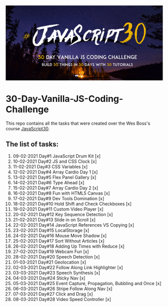 ![JS Coding Challenge](javascript30.png)

# 30-Day-Vanilla-JS-Coding-Challenge

This repo contains all the tasks that were created over the Wes Boss's course [JavaScript30](https://javascript30.com/).

## The list of tasks:

1.  09-02-2021 Day#1 JavaScript Drum Kit [x]
2.  10-02-2021 Day#2 JS and CSS Clock [x]
3.  11-02-2021 Day#3 CSS Variables [x]
4.  12-02-2021 Day#4 Array Cardio Day 1 [x]
5.  13-02-2021 Day#5 Flex Panel Gallery [x]
6.  14-02-2021 Day#6 Type Ahead [x]
7.  15-02-2021 Day#7 Array Cardio Day 2 [x]
8.  16-02-2021 Day#8 Fun with HTML5 Canvas [x]
9.  17-02-2021 Day#9 Dev Tools Domination [x]
10. 18-02-2021 Day#10 Hold Shift and Check Checkboxes [x]
11. 19-02-2021 Day#11 Custom Video Player [x]
12. 20-02-2021 Day#12 Key Sequence Detection [x]
13. 21-02-2021 Day#13 Slide in on Scroll [x]
14. 22-02-2021 Day#14 JavaScript References VS Copying [x]
15. 23-02-2021 Day#15 LocalStorage [x]
16. 24-02-2021 Day#16 Mouse Move Shadow [x]
17. 25-02-2021 Day#17 Sort Without Articles [x]
18. 26-02-2021 Day#18 Adding Up Times with Reduce [x]
19. 27-02-2021 Day#19 Webcam Fun [x]
20. 28-02-2021 Day#20 Speech Detection [x]
21. 01-03-2021 Day#21 Geolocation [x]
22. 02-03-2021 Day#22 Follow Along Link Highlighter [x]
23. 03-03-2021 Day#23 Speech Synthesis [x]
24. 04-03-2021 Day#24 Sticky Nav [x]
25. 05-03-2021 Day#25 Event Capture, Propagation, Bubbling and Once [x]
26. 06-03-2021 Day#26 Stripe Follow Along Nav [x]
27. 07-03-2021 Day#27 Click and Drag [x]
28. 08-03-2021 Day#28 Video Speed Controller [x]
